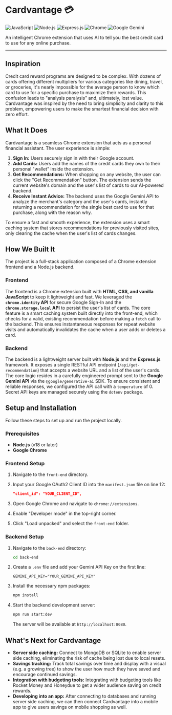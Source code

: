 # Cardvantage 💳

![JavaScript](https://img.shields.io/badge/JavaScript-F7DF1E?style=for-the-badge&logo=javascript&logoColor=black)
![Node.js](https://img.shields.io/badge/Node.js-339933?style=for-the-badge&logo=nodedotjs&logoColor=white)
![Express.js](https://img.shields.io/badge/Express.js-000000?style=for-the-badge&logo=express&logoColor=white)
![Chrome](https://img.shields.io/badge/Google_Chrome-4285F4?style=for-the-badge&logo=GoogleChrome&logoColor=white)
![Google Gemini](https://img.shields.io/badge/Google_Gemini-8E77EE?style=for-the-badge&logo=google&logoColor=white)

An intelligent Chrome extension that uses AI to tell you the best credit card to use for any online purchase.

---

## Inspiration

Credit card reward programs are designed to be complex. With dozens of cards offering different multipliers for various categories like dining, travel, or groceries, it's nearly impossible for the average person to know which card to use for a specific purchase to maximize their rewards. This confusion leads to "analysis paralysis" and, ultimately, lost value. Cardvantage was inspired by the need to bring simplicity and clarity to this problem, empowering users to make the smartest financial decision with zero effort.

## What It Does

Cardvantage is a seamless Chrome extension that acts as a personal financial assistant. The user experience is simple:

1.  **Sign In:** Users securely sign in with their Google account.
2.  **Add Cards:** Users add the names of the credit cards they own to their personal "wallet" inside the extension.
3.  **Get Recommendations:** When shopping on any website, the user can click the "Get Recommendation" button. The extension sends the current website's domain and the user's list of cards to our AI-powered backend.
4.  **Receive Instant Advice:** The backend uses the Google Gemini API to analyze the merchant's category and the user's cards, instantly returning a recommendation for the single best card to use for that purchase, along with the reason why.

To ensure a fast and smooth experience, the extension uses a smart caching system that stores recommendations for previously visited sites, only clearing the cache when the user's list of cards changes.

## How We Built It

The project is a full-stack application composed of a Chrome extension frontend and a Node.js backend.

### Frontend

The frontend is a Chrome extension built with **HTML, CSS, and vanilla JavaScript** to keep it lightweight and fast. We leveraged the **`chrome.identity` API** for secure Google Sign-In and the **`chrome.storage.local` API** to persist the user's list of cards. The core feature is a smart caching system built directly into the front-end, which checks for a valid, existing recommendation before making a `fetch` call to the backend. This ensures instantaneous responses for repeat website visits and automatically invalidates the cache when a user adds or deletes a card.

### Backend

The backend is a lightweight server built with **Node.js** and the **Express.js** framework. It exposes a single RESTful API endpoint (`/api/get-recommendation`) that accepts a website URL and a list of the user's cards. The core logic resides in a carefully engineered prompt sent to the **Google Gemini API** via the `@google/generative-ai` SDK. To ensure consistent and reliable responses, we configured the API call with a `temperature` of 0. Secret API keys are managed securely using the `dotenv` package.

## Setup and Installation

Follow these steps to set up and run the project locally.

### Prerequisites

* **Node.js** (v18 or later)
* **Google Chrome**

### Frontend Setup

1.  Navigate to the `front-end` directory.
2.  Input your Google OAuth2 Client ID into the `manifest.json` file on line 12:

    ```json
    "client_id": "YOUR_CLIENT_ID",
    ```

3.  Open Google Chrome and navigate to `chrome://extensions`.
4.  Enable "Developer mode" in the top-right corner.
5.  Click "Load unpacked" and select the `front-end` folder.

### Backend Setup

1.  Navigate to the `back-end` directory:
    ```bash
    cd back-end
    ```

2.  Create a `.env` file and add your Gemini API Key on the first line:
    ```
    GEMINI_API_KEY="YOUR_GEMINI_API_KEY"
    ```

3.  Install the necessary npm packages:
    ```bash
    npm install
    ```

4.  Start the backend development server:
    ```bash
    npm run start:dev
    ```
    The server will be available at `http://localhost:8080`.

## What's Next for Cardvantage

* **Server side caching:** Connect to MongoDB or SQLite to enable server side caching, eliminating the risk of cache being lost due to local resets.
* **Savings tracking:** Track total savings over time and display with a visual (e.g. a growing tree) to show the user how much they have saved and encourage continued savings.
* **Integration with budgeting tools:** Integrating with budgeting tools like Rocket Money and Honeydue to get a wider audience saving on credit rewards.
* **Developing into an app:** After connecting to databases and running server side caching, we can then connect Cardvantage into a mobile app to give users savings on mobile shopping as well.
